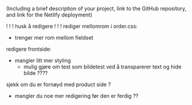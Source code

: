 (Including a brief description of your project, link to
the GitHub repository, and link for the Netlify deployment)


! ! ! husk å redigere ! ! !
rediger mellomrom i order.css:
 - trenger mer rom mellom fieldset

 redigere frontside:
 - mangler litt mer styling 
   - mulig gjøre om test som bildetest ved å transparerer text og hide bilde ????

sjekk om du er fornøyd med product side ?
 - mangler du noe mer redigering før den er ferdig ??

